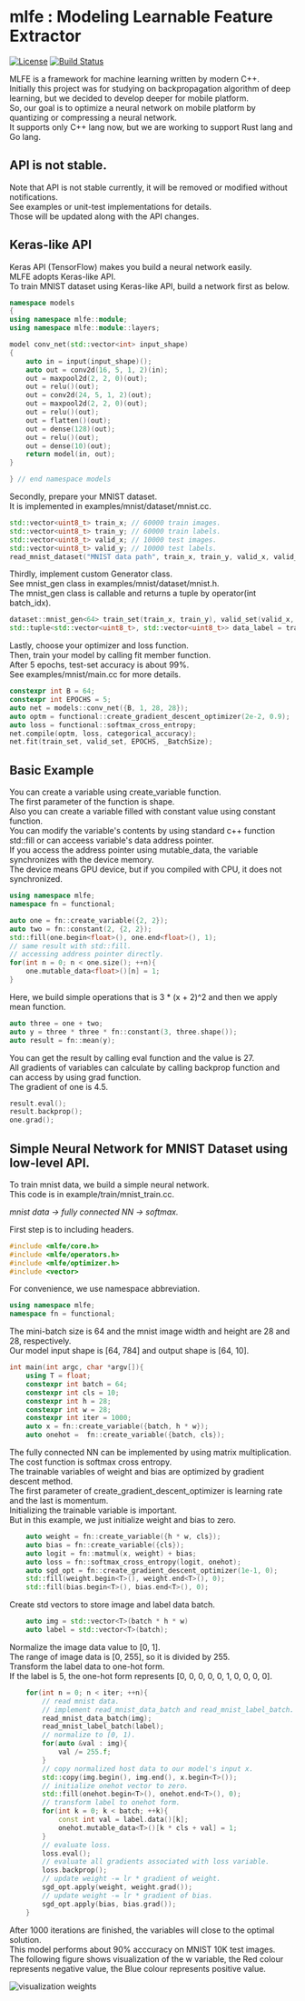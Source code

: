 
# mlfe : Modeling Learnable Feature Extractor  
[![License](https://img.shields.io/github/license/mashape/apistatus.svg)](https://opensource.org/licenses/MIT)
[![Build Status](https://travis-ci.org/shi510/mlfe.svg?branch=master)](https://travis-ci.org/shi510/mlfe)  

MLFE is a framework for machine learning written by modern C++.  
Initially this project was for studying on backpropagation algorithm of deep learning, but we decided to develop deeper for mobile platform.  
So, our goal is to optimize a neural network on mobile platform by quantizing or compressing a neural network.  
It supports only C++ lang now, but we are working to support Rust lang and Go lang.  

## API is not stable.  
Note that API is not stable currently, it will be removed or modified without notifications.  
See examples or unit-test implementations for details.  
Those will be updated along with the API changes.  

## Keras-like API
Keras API (TensorFlow) makes you build a neural network easily.  
MLFE adopts Keras-like API.  
To train MNIST dataset using Keras-like API, build a network first as below.  
```c++
namespace models
{
using namespace mlfe::module;
using namespace mlfe::module::layers;

model conv_net(std::vector<int> input_shape)
{
    auto in = input(input_shape)();
    auto out = conv2d(16, 5, 1, 2)(in);
    out = maxpool2d(2, 2, 0)(out);
    out = relu()(out);
    out = conv2d(24, 5, 1, 2)(out);
    out = maxpool2d(2, 2, 0)(out);
    out = relu()(out);
    out = flatten()(out);
    out = dense(128)(out);
    out = relu()(out);
    out = dense(10)(out);
    return model(in, out);
}

} // end namespace models
```

Secondly, prepare your MNIST dataset.  
It is implemented in examples/mnist/dataset/mnist.cc.  
```c++
std::vector<uint8_t> train_x; // 60000 train images.
std::vector<uint8_t> train_y; // 60000 train labels. 
std::vector<uint8_t> valid_x; // 10000 test images.
std::vector<uint8_t> valid_y; // 10000 test labels.
read_mnist_dataset("MNIST data path", train_x, train_y, valid_x, valid_y);
```

Thirdly, implement custom Generator class.  
See mnist_gen class in examples/mnist/dataset/mnist.h.  
The mnist_gen class is callable and returns a tuple by operator(int batch_idx).  
```c++
dataset::mnist_gen<64> train_set(train_x, train_y), valid_set(valid_x, valid_y);
std::tuple<std::vector<uint8_t>, std::vector<uint8_t>> data_label = train_set(0);
```

Lastly, choose your optimizer and loss function.  
Then, train your model by calling fit member function.  
After 5 epochs, test-set accuracy is about 99%.  
See examples/mnist/main.cc for more details.  
```c++
constexpr int B = 64;
constexpr int EPOCHS = 5;
auto net = models::conv_net({B, 1, 28, 28});
auto optm = functional::create_gradient_descent_optimizer(2e-2, 0.9);
auto loss = functional::softmax_cross_entropy;
net.compile(optm, loss, categorical_accuracy);
net.fit(train_set, valid_set, EPOCHS, _BatchSize);
```

## Basic Example
You can create a variable using create_variable function.  
The first parameter of the function is shape.  
Also you can create a variable filled with constant value using constant function.  
You can modify the variable's contents by using standard c++ function std::fill or can acceess variable's data address pointer.  
If you access the address pointer using mutable_data, the variable synchronizes with the device memory.  
The device means GPU device, but if you compiled with CPU, it does not synchronized.  

```c++
using namespace mlfe;
namespace fn = functional;

auto one = fn::create_variable({2, 2});
auto two = fn::constant(2, {2, 2});
std::fill(one.begin<float>(), one.end<float>(), 1);
// same result with std::fill.
// accessing address pointer directly.
for(int n = 0; n < one.size(); ++n){
    one.mutable_data<float>()[n] = 1;
}
```
Here, we build simple operations that is 3 * (x + 2)^2 and then we apply mean function.  
```c++
auto three = one + two;
auto y = three * three * fn::constant(3, three.shape());
auto result = fn::mean(y);
```

You can get the result by calling eval function and the value is 27.  
All gradients of variables can calculate by calling backprop function and can access by using grad function.  
The gradient of one is 4.5.  
```c++
result.eval();
result.backprop();
one.grad();
```

## Simple Neural Network for MNIST Dataset using low-level API.

To train mnist data, we build a simple neural network.  
This code is in example/train/mnist_train.cc.

*mnist data -> fully connected NN -> softmax.*

First step is to including headers.
```c++
#include <mlfe/core.h>
#include <mlfe/operators.h>
#include <mlfe/optimizer.h>
#include <vector>
```
For convenience, we use namespace abbreviation.
```c++
using namespace mlfe;
namespace fn = functional;
```

The mini-batch size is 64 and the mnist image width and height are 28 and 28, respectively.  
Our model input shape is [64, 784] and output shape is [64, 10].  
```c++
int main(int argc, char *argv[]){
    using T = float;
    constexpr int batch = 64;
    constexpr int cls = 10;
    constexpr int h = 28;
    constexpr int w = 28;
    constexpr int iter = 1000;
    auto x = fn::create_variable({batch, h * w});
    auto onehot =  fn::create_variable({batch, cls});
```
The fully connected NN can be implemented by using matrix multiplication.  
The cost function is softmax cross entropy.  
The trainable variables of weight and bias are optimized by gradient descent method.  
The first parameter of create_gradient_descent_optimizer is learning rate and the last is momentum.  
Initializing the trainable variable is important.  
But in this example, we just initialize weight and bias to zero.  
```c++
    auto weight = fn::create_variable({h * w, cls});
    auto bias = fn::create_variable({cls});
    auto logit = fn::matmul(x, weight) + bias;
    auto loss = fn::softmax_cross_entropy(logit, onehot);
    auto sgd_opt = fn::create_gradient_descent_optimizer(1e-1, 0);
    std::fill(weight.begin<T>(), weight.end<T>(), 0);
    std::fill(bias.begin<T>(), bias.end<T>(), 0);
```

Create std vectors to store image and label data batch.
```c++
    auto img = std::vector<T>(batch * h * w)
    auto label = std::vector<T>(batch);
```

Normalize the image data value to [0, 1].  
The range of image data is [0, 255], so it is divided by 255.  
Transform the label data to one-hot form.  
If the label is 5, the one-hot form represents [0, 0, 0, 0, 0, 1, 0, 0, 0, 0].  
```c++
    for(int n = 0; n < iter; ++n){
        // read mnist data.
        // implement read_mnist_data_batch and read_mnist_label_batch.
        read_mnist_data_batch(img);
        read_mnist_label_batch(label);
        // normalize to [0, 1).
        for(auto &val : img){
            val /= 255.f;
        }
        // copy normalized host data to our model's input x.
        std::copy(img.begin(), img.end(), x.begin<T>());
        // initialize onehot vector to zero.
        std::fill(onehot.begin<T>(), onehot.end<T>(), 0);
        // transform label to onehot form.
        for(int k = 0; k < batch; ++k){
            const int val = label.data()[k];
            onehot.mutable_data<T>()[k * cls + val] = 1;
        }
        // evaluate loss.
        loss.eval();
        // evaluate all gradients associated with loss variable.
        loss.backprop();
        // update weight -= lr * gradient of weight.
        sgd_opt.apply(weight, weight.grad());
        // update weight -= lr * gradient of bias.
        sgd_opt.apply(bias, bias.grad());
    }
```
After 1000 iterations are finished, the variables will close to the optimal solution.  
This model performs about 90% acccuracy on MNIST 10K test images.  
The following figure shows visualization of the w variable, the Red colour represents negative value, the Blue colour represents positive value.

![visualization weights](http://artoa.hanbat.ac.kr/simple_mnist_weights.jpg)
